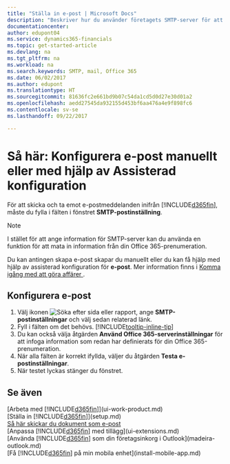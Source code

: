 ```yaml
---
title: "Ställa in e-post | Microsoft Docs"
description: "Beskriver hur du använder företagets SMTP-server för att skicka och ta emot e-postmeddelanden inom Financials, alternativt hur du använder e-postserverinställningarna som skapats med Office 365-prenumeration."
documentationcenter: 
author: edupont04
ms.service: dynamics365-financials
ms.topic: get-started-article
ms.devlang: na
ms.tgt_pltfrm: na
ms.workload: na
ms.search.keywords: SMTP, mail, Office 365
ms.date: 06/02/2017
ms.author: edupont
ms.translationtype: HT
ms.sourcegitcommit: 81636fc2e661bd9b07c54da1cd5d0d27e30d01a2
ms.openlocfilehash: aedd27545da932155d453bf6aa476a4e9f898fc6
ms.contentlocale: sv-se
ms.lasthandoff: 09/22/2017

---
```

# <a name="how-to-set-up-email-manually-or-using-the-assisted-setup"></a>Så här: Konfigurera e-post manuellt eller med hjälp av Assisterad konfiguration
För att skicka och ta emot e-postmeddelanden inifrån [!INCLUDE[d365fin](includes/d365fin_md.md)], måste du fylla i fälten i fönstret **SMTP-postinställning**.

> [!NOTE]  
>   I stället för att ange information för SMTP-server kan du använda en funktion för att mata in information från din Office 365-prenumeration.

Du kan antingen skapa e-post skapar du manuellt eller du kan få hjälp med hjälp av assisterad konfiguration för **e-post**. Mer information finns i [Komma igång med att göra affärer ](ui-get-ready-business.md).  

## <a name="to-set-up-email"></a>Konfigurera e-post
1. Välj ikonen ![Söka efter sida eller rapport](media/ui-search/search_small.png "ikonen Söka efter sida eller rapport"), ange **SMTP-postinställningar** och välj sedan relaterad länk.
2. Fyll i fälten om det behövs. [!INCLUDE[tooltip-inline-tip](includes/tooltip-inline-tip_md.md)]
3. Du kan också välja åtgärden **Använd Office 365-serverinställningar** för att infoga information som redan har definierats för din Office 365-prenumeration.
4. När alla fälten är korrekt ifyllda, väljer du åtgärden **Testa e-postinställningar**.
5. När testet lyckas stänger du fönstret.

## <a name="see-also"></a>Se även  
[Arbeta med [!INCLUDE[d365fin](includes/d365fin_md.md)]](ui-work-product.md)  
[Ställa in [!INCLUDE[d365fin](includes/d365fin_md.md)]](setup.md)  
[Så här skickar du dokument som e-post](ui-how-send-documents-email.md)  
[Anpassa [!INCLUDE[d365fin](includes/d365fin_md.md)] med tillägg](ui-extensions.md)  
[Använda [!INCLUDE[d365fin](includes/d365fin_md.md)] som din företagsinkorg i Outlook](madeira-outlook.md)  
[Få [!INCLUDE[d365fin](includes/d365fin_md.md)] på min mobila enhet](install-mobile-app.md)

